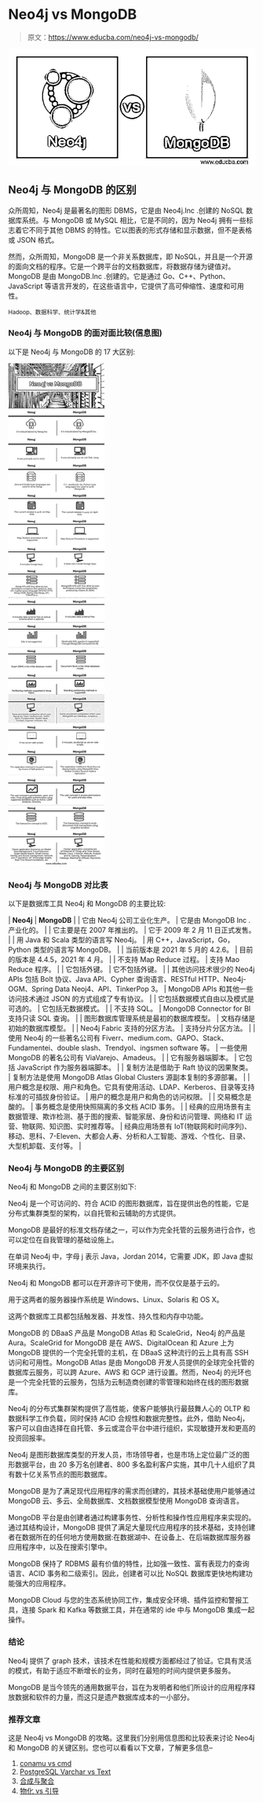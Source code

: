 # Neo4j vs MongoDB

> 原文：<https://www.educba.com/neo4j-vs-mongodb/>

![Neo4j-vs-MongoDB](img/c27bf0da941d9340660ea7a6a7c6bef1.png)



## Neo4j 与 MongoDB 的区别

众所周知，Neo4j 是最著名的图形 DBMS，它是由 Neo4j.Inc .创建的 NoSQL 数据库系统。与 MongoDB 或 MySQL 相比，它是不同的，因为 Neo4j 拥有一些标志着它不同于其他 DBMS 的特性。它以图表的形式存储和显示数据，但不是表格或 JSON 格式。

然而，众所周知，MongoDB 是一个非关系数据库，即 NoSQL，并且是一个开源的面向文档的程序。它是一个跨平台的文档数据库，将数据存储为键值对。MongoDB 是由 MongoDB.Inc .创建的。它是通过 Go、C++、Python、JavaScript 等语言开发的，在这些语言中，它提供了高可伸缩性、速度和可用性。

<small>Hadoop、数据科学、统计学&其他</small>

### Neo4j 与 MongoDB 的面对面比较(信息图)

以下是 Neo4j 与 MongoDB 的 17 大区别:

![Neo4j-vs-MongoDB-info](img/d57ccec5d2010f2f472dd0dcc04c35d0.png)



### Neo4j 与 MongoDB 对比表

以下是数据库工具 Neo4j 和 MongoDB 的主要比较:

| **Neo4j** | **MongoDB** |
| 它由 Neo4j 公司工业化生产。 | 它是由 MongoDB Inc .产业化的。 |
| 它主要是在 2007 年推出的。 | 它于 2009 年 2 月 11 日正式发售。 |
| 用 Java 和 Scala 类型的语言写 Neo4j。 | 用 C++，JavaScript，Go，Python 类型的语言写 MongoDB。 |
| 当前版本是 2021 年 5 月的 4.2.6。 | 目前的版本是 4.4.5，2021 年 4 月。 |
| 不支持 Map Reduce 过程。 | 支持 Mao Reduce 程序。 |
| 它包括外键。 | 它不包括外键。 |
| 其他访问技术很少的 Neo4j APIs 包括 Bolt 协议、Java API、Cypher 查询语言、RESTful HTTP、Neo4j-OGM、Spring Data Neoj4、API、TinkerPop 3。 | MongoDB APIs 和其他一些访问技术通过 JSON 的方式组成了专有协议。 |
| 它包括数据模式自由以及模式是可选的。 | 它包括无数据模式。 |
| 不支持 SQL。 | MongoDB Connector for BI 支持只读 SQL 查询。 |
| 图形数据库管理系统是最初的数据库模型。 | 文档存储是初始的数据库模型。 |
| Neo4j Fabric 支持的分区方法。 | 支持分片分区方法。 |
| 使用 Neo4j 的一些著名公司有 Fiverr、medium.com、GAPO、Stack、Fundamentei、double slash、Trendyol、ingsmen software 等。 | 一些使用 MongoDB 的著名公司有 ViaVarejo、Amadeus。 |
| 它有服务器端脚本。 | 它包括 JavaScript 作为服务器端脚本。 |
| 复制方法是借助于 Raft 协议的因果聚类。 | 复制方法是使用 MongoDB Atlas Global Clusters 源副本复制的多源部署。 |
| 用户概念是权限、用户和角色。它具有使用活动、LDAP、Kerberos、目录等支持标准的可插拔身份验证。 | 用户的概念是用户和角色的访问权限。 |
| 交易概念是酸的。 | 事务概念是使用快照隔离的多文档 ACID 事务。 |
| 经典的应用场景有主数据管理、欺诈检测、基于图的搜索、智能家居、身份和访问管理、网络和 IT 运营、物联网、知识图、实时推荐等。 | 经典应用场景有 IoT(物联网和时间序列)、移动、思科、7-Eleven、大都会人寿、分析和人工智能、游戏、个性化、目录、大型机卸载、支付等。 |

### Neo4j 与 MongoDB 的主要区别

Neo4j 和 MongoDB 之间的主要区别如下:

Neo4j 是一个可访问的、符合 ACID 的图形数据库，旨在提供出色的性能，它是分布式集群类型的架构，以自托管和云辅助的方式提供。

MongoDB 是最好的标准文档存储之一，可以作为完全托管的云服务进行合作，也可以定位在自我管理的基础设施上。

在单词 Neo4j 中，字母 j 表示 Java，Jordan 2014，它需要 JDK，即 Java 虚拟环境来执行。

Neo4j 和 MongoDB 都可以在开源许可下使用，而不仅仅是基于云的。

用于这两者的服务器操作系统是 Windows、Linux、Solaris 和 OS X。

这两个数据库工具都包括触发器、并发性、持久性和内存中功能。

MongoDB 的 DBaaS 产品是 MongoDB Atlas 和 ScaleGrid，Neo4j 的产品是 Aura。ScaleGrid for MongoDB 是在 AWS、DigitalOcean 和 Azure 上为 MongoDB 提供的一个完全托管的主机，在 DBaaS 这种流行的云上具有高 SSH 访问和可用性。MongoDB Atlas 是由 MongoDB 开发人员提供的全球完全托管的数据库云服务，可以跨 Azure、AWS 和 GCP 进行设置。然而，Neo4j 的光环也是一个完全托管的云服务，包括为云制造商创建的零管理和始终在线的图形数据库。

Neo4j 的分布式集群架构提供了高性能，使客户能够执行最鼓舞人心的 OLTP 和数据科学工作负载，同时保持 ACID 合规性和数据完整性。此外，借助 Neo4j，客户可以自由选择在自托管、多云或混合平台中进行组织，实现敏捷开发和更高的投资回报率。

Neo4j 是图形数据库类型的开发人员，市场领导者，也是市场上定位最广泛的图形数据平台，由 20 多万名创建者、800 多名盈利客户实施，其中几十人组织了具有数十亿关系节点的图形数据库。

MongoDB 是为了满足现代应用程序的需求而创建的，其技术基础使用户能够通过 MongoDB 云、多云、全局数据库、文档数据模型使用 MongoDB 查询语言。

MongoDB 平台是由创建者通过构建事务性、分析性和操作性应用程序来实现的。通过其结构设计，MongoDB 提供了满足大量现代应用程序的技术基础，支持创建者在数据所在的任何地方使用数据:在数据湖中、在设备上、在后端数据库服务器应用程序中，以及在搜索引擎中。

MongoDB 保持了 RDBMS 最有价值的特性，比如强一致性、富有表现力的查询语言、ACID 事务和二级索引。因此，创建者可以比 NoSQL 数据库更快地构建功能强大的应用程序。

MongoDB Cloud 与您的生态系统协同工作，集成安全环境、插件监控和警报工具，连接 Spark 和 Kafka 等数据工具，并在通常的 ide 中与 MongoDB 集成一起操作。

### 结论

Neo4j 提供了 graph 技术，该技术在性能和规模方面都经过了验证。它具有灵活的模式，有助于适应不断增长的业务，同时在最短的时间内提供更多服务。

MongoDB 是当今领先的通用数据平台，旨在为发明者和他们所设计的应用程序释放数据和软件的力量，而这只是遗产数据库成本的一小部分。

### 推荐文章

这是 Neo4j vs MongoDB 的攻略。这里我们分别用信息图和比较表来讨论 Neo4j 和 MongoDB 的关键区别。您也可以看看以下文章，了解更多信息–

1.  [conamu vs cmd](https://www.educba.com/conemu-vs-cmder/)
2.  [PostgreSQL Varchar vs Text](https://www.educba.com/postgresql-varchar-vs-text/)
3.  [合成与聚合](https://www.educba.com/composition-vs-aggregation/)
4.  [物化 vs 引导](https://www.educba.com/materialize-vs-bootstrap/)





